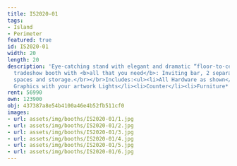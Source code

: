 ```yaml
---
title: IS2020-01
tags:
- Island
- Perimeter
featured: true
id: IS2020-01
width: 20
length: 20
description: 'Eye-catching stand with elegant and dramatic “floor-to-ceiling” illuminated
  tradeshow booth with <b>all that you need</b>: Inviting bar, 2 separate meeting
  spaces and storage.</br></br>Includes:<ul><li>All Hardware as shown</li><li>New
  Graphics with your artwork Lights</li><li>Counter</li><li>Furniture* (as per availability)</li><li>Friendly Expert Project Management</li></ul></br>Rent excludes flooring</br>*Own excludes furniture, flooring & monitors'
rent: 56990
own: 123900
obj: 437387a8e54b4100a46e4b52fb511cf0
images:
- url: assets/img/booths/IS2020-01/1.jpg
- url: assets/img/booths/IS2020-01/2.jpg
- url: assets/img/booths/IS2020-01/3.jpg
- url: assets/img/booths/IS2020-01/4.jpg
- url: assets/img/booths/IS2020-01/5.jpg
- url: assets/img/booths/IS2020-01/6.jpg
---
```



